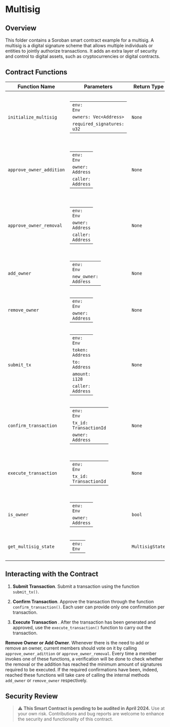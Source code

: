 # Multisig

## Overview

This folder contains a Soroban smart contract example for a multisig. A multisig is a digital signature scheme that allows multiple individuals or entities to jointly authorize transactions. It adds an extra layer of security and control to digital assets, such as cryptocurrencies or digital contracts.

## Contract Functions

| Function Name            | Parameters                                                                                                             | Return Type         | Description                                                                              |
|--------------------------|------------------------------------------------------------------------------------------------------------------------|---------------------|------------------------------------------------------------------------------------------|
| `initialize_multisig`    | <table><tbody><tr><td><code>env: Env</code></td></tr><tr><td><code>owners: Vec&lt;Address&gt; </code></td></tr><tr><td><code>required_signatures: u32</code></td></tr></tbody></table> | `None`              | Initializes the multisig wallet with a set of owners and a required number of signatures for transactions. |
| `approve_owner_addition` | <table><tbody><tr><td><code>env: Env</code></td></tr><tr><td><code>owner: Address</code></td></tr><tr><td><code>caller: Address</code></td></tr></tbody></table>                | `None`              | Allows an existing owner to approve the addition of a new owner to the multisig wallet.   |
| `approve_owner_removal`  | <table><tbody><tr><td><code>env: Env</code></td></tr><tr><td><code>owner: Address</code></td></tr><tr><td><code>caller: Address</code></td></tr></tbody></table>                | `None`              | Allows an existing owner to approve the removal of another owner from the multisig wallet.|
| `add_owner`              | <table><tbody><tr><td><code>env: Env</code></td></tr><tr><td><code>new_owner: Address</code></td></tr></tbody></table>                                                          | `None`              | Adds a new owner to the multisig wallet.                                                  |
| `remove_owner`           | <table><tbody><tr><td><code>env: Env</code></td></tr><tr><td><code>owner: Address</code></td></tr></tbody></table>                                                             | `None`              | Removes an existing owner from the multisig wallet.                                       |
| `submit_tx`              | <table><tbody><tr><td><code>env: Env</code></td></tr><tr><td><code>token: Address</code></td></tr><tr><td><code>to: Address</code></td></tr><tr><td><code>amount: i128</code></td></tr><tr><td><code>caller: Address</code></td></tr></tbody></table> | `None` | Submits a transaction to be approved by the multisig owners.                             |
| `confirm_transaction`    | <table><tbody><tr><td><code>env: Env</code></td></tr><tr><td><code>tx_id: TransactionId</code></td></tr><tr><td><code>owner: Address</code></td></tr></tbody></table>            | `None`              | Allows an owner to confirm a transaction.                                                 |
| `execute_transaction`    | <table><tbody><tr><td><code>env: Env</code></td></tr><tr><td><code>tx_id: TransactionId</code></td></tr></tbody></table>                                                       | `None`              | Executes a transaction once it has received the required number of confirmations.        |
| `is_owner`               | <table><tbody><tr><td><code>env: Env</code></td></tr><tr><td><code>owner: Address</code></td></tr></tbody></table>                                                             | `bool`              | Checks if an address is an owner of the multisig wallet.                                  |
| `get_multisig_state`     | <table><tbody><tr><td><code>env: Env</code></td></tr></tbody></table>                                                                              | `MultisigState`     | Retrieves the current state of the multisig wallet.                                       |


## Interacting with the Contract

1. **Submit Transaction**. Submit a transaction using the function `submit_tx()`.
   
2. **Confirm Transaction**. Approve the transaction through the function `confirm_transaction()`. Each user can provide only one confirmation per transaction.

3. **Execute Transaction** . After the transaction has been generated and approved, use the `execute_transaction()` function to carry out the transaction.
   
**Remove Owner or Add Owner**. Whenever there is the need to add or remove an owner, current members should vote on it by calling `approve_owner_adittion` or `approve_owner_removal`. Every time a member invokes one of these functions, a verification will be done to check whether the removal or the addition has reached the minimum amount of signatures required to be executed. If the required confirmations have been, indeed, reached these functions will take care of calling the internal methods `add_owner` or `remove_owner` respectively. 

## Security Review

> :warning: **This Smart Contract is pending to be audited in April 2024.** Use at your own risk. Contributions and bug reports are welcome to enhance the security and functionality of this contract.

